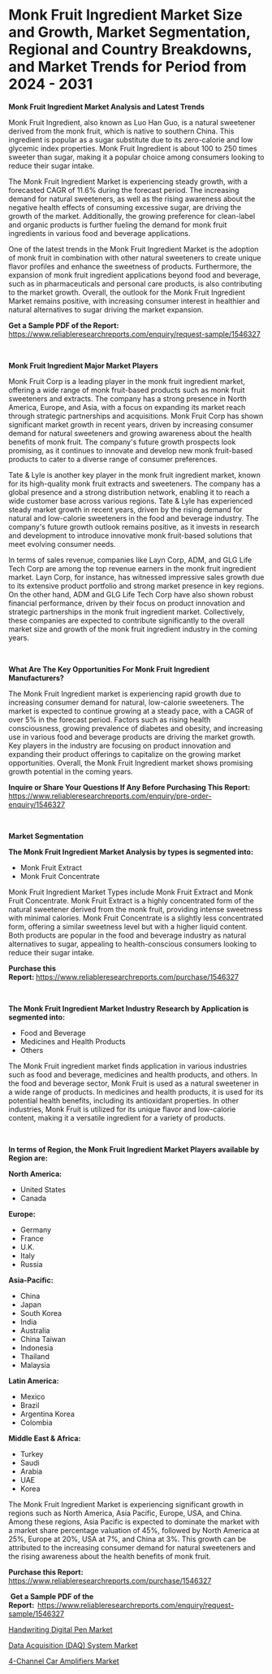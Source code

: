 <p><h1>Monk Fruit Ingredient Market Size and Growth, Market Segmentation, Regional and Country Breakdowns, and Market Trends for Period from 2024 -  2031</h1></p><p><strong>Monk Fruit Ingredient Market Analysis and Latest Trends</strong></p>
<p><p>Monk Fruit Ingredient, also known as Luo Han Guo, is a natural sweetener derived from the monk fruit, which is native to southern China. This ingredient is popular as a sugar substitute due to its zero-calorie and low glycemic index properties. Monk Fruit Ingredient is about 100 to 250 times sweeter than sugar, making it a popular choice among consumers looking to reduce their sugar intake.</p><p>The Monk Fruit Ingredient Market is experiencing steady growth, with a forecasted CAGR of 11.6% during the forecast period. The increasing demand for natural sweeteners, as well as the rising awareness about the negative health effects of consuming excessive sugar, are driving the growth of the market. Additionally, the growing preference for clean-label and organic products is further fueling the demand for monk fruit ingredients in various food and beverage applications.</p><p>One of the latest trends in the Monk Fruit Ingredient Market is the adoption of monk fruit in combination with other natural sweeteners to create unique flavor profiles and enhance the sweetness of products. Furthermore, the expansion of monk fruit ingredient applications beyond food and beverage, such as in pharmaceuticals and personal care products, is also contributing to the market growth. Overall, the outlook for the Monk Fruit Ingredient Market remains positive, with increasing consumer interest in healthier and natural alternatives to sugar driving the market expansion.</p></p>
<p><strong>Get a Sample PDF of the Report:&nbsp;</strong> <a href="https://www.reliableresearchreports.com/enquiry/request-sample/1546327">https://www.reliableresearchreports.com/enquiry/request-sample/1546327</a></p>
<p>&nbsp;</p>
<p><strong>Monk Fruit Ingredient Major Market Players</strong></p>
<p><p>Monk Fruit Corp is a leading player in the monk fruit ingredient market, offering a wide range of monk fruit-based products such as monk fruit sweeteners and extracts. The company has a strong presence in North America, Europe, and Asia, with a focus on expanding its market reach through strategic partnerships and acquisitions. Monk Fruit Corp has shown significant market growth in recent years, driven by increasing consumer demand for natural sweeteners and growing awareness about the health benefits of monk fruit. The company's future growth prospects look promising, as it continues to innovate and develop new monk fruit-based products to cater to a diverse range of consumer preferences.</p><p>Tate & Lyle is another key player in the monk fruit ingredient market, known for its high-quality monk fruit extracts and sweeteners. The company has a global presence and a strong distribution network, enabling it to reach a wide customer base across various regions. Tate & Lyle has experienced steady market growth in recent years, driven by the rising demand for natural and low-calorie sweeteners in the food and beverage industry. The company's future growth outlook remains positive, as it invests in research and development to introduce innovative monk fruit-based solutions that meet evolving consumer needs.</p><p>In terms of sales revenue, companies like Layn Corp, ADM, and GLG Life Tech Corp are among the top revenue earners in the monk fruit ingredient market. Layn Corp, for instance, has witnessed impressive sales growth due to its extensive product portfolio and strong market presence in key regions. On the other hand, ADM and GLG Life Tech Corp have also shown robust financial performance, driven by their focus on product innovation and strategic partnerships in the monk fruit ingredient market. Collectively, these companies are expected to contribute significantly to the overall market size and growth of the monk fruit ingredient industry in the coming years.</p></p>
<p>&nbsp;</p>
<p><strong>What Are The Key Opportunities For Monk Fruit Ingredient Manufacturers?</strong></p>
<p><p>The Monk Fruit Ingredient market is experiencing rapid growth due to increasing consumer demand for natural, low-calorie sweeteners. The market is expected to continue growing at a steady pace, with a CAGR of over 5% in the forecast period. Factors such as rising health consciousness, growing prevalence of diabetes and obesity, and increasing use in various food and beverage products are driving the market growth. Key players in the industry are focusing on product innovation and expanding their product offerings to capitalize on the growing market opportunities. Overall, the Monk Fruit Ingredient market shows promising growth potential in the coming years.</p></p>
<p><strong>Inquire or Share Your Questions If Any Before Purchasing This Report:</strong> <a href="https://www.reliableresearchreports.com/enquiry/pre-order-enquiry/1546327">https://www.reliableresearchreports.com/enquiry/pre-order-enquiry/1546327</a></p>
<p>&nbsp;</p>
<p><strong>Market Segmentation</strong></p>
<p><strong>The Monk Fruit Ingredient Market Analysis by types is segmented into:</strong></p>
<p><ul><li>Monk Fruit Extract</li><li>Monk Fruit Concentrate</li></ul></p>
<p><p>Monk Fruit Ingredient Market Types include Monk Fruit Extract and Monk Fruit Concentrate. Monk Fruit Extract is a highly concentrated form of the natural sweetener derived from the monk fruit, providing intense sweetness with minimal calories. Monk Fruit Concentrate is a slightly less concentrated form, offering a similar sweetness level but with a higher liquid content. Both products are popular in the food and beverage industry as natural alternatives to sugar, appealing to health-conscious consumers looking to reduce their sugar intake.</p></p>
<p><strong>Purchase this Report:&nbsp;</strong><a href="https://www.reliableresearchreports.com/purchase/1546327">https://www.reliableresearchreports.com/purchase/1546327</a></p>
<p>&nbsp;</p>
<p><strong>The Monk Fruit Ingredient Market Industry Research by Application is segmented into:</strong></p>
<p><ul><li>Food and Beverage</li><li>Medicines and Health Products</li><li>Others</li></ul></p>
<p><p>The Monk Fruit ingredient market finds application in various industries such as food and beverage, medicines and health products, and others. In the food and beverage sector, Monk Fruit is used as a natural sweetener in a wide range of products. In medicines and health products, it is used for its potential health benefits, including its antioxidant properties. In other industries, Monk Fruit is utilized for its unique flavor and low-calorie content, making it a versatile ingredient for a variety of products.</p></p>
<p>&nbsp;</p>
<p><strong>In terms of Region, the Monk Fruit Ingredient Market Players available by Region are:</strong></p>
<p>
    <p> <strong> North America: </strong>
        <ul>
            <li>United States</li>
            <li>Canada</li>
        </ul>
        </p> 
    <p> <strong> Europe: </strong>
        <ul>
            <li>Germany</li>
            <li>France</li>
            <li>U.K.</li>
            <li>Italy</li>
            <li>Russia</li>
        </ul>
        </p> 
    <p> <strong> Asia-Pacific: </strong>
        <ul>
            <li>China</li>
            <li>Japan</li>
            <li>South Korea</li>
            <li>India</li>
            <li>Australia</li>
            <li>China Taiwan</li>
            <li>Indonesia</li>
            <li>Thailand</li>
            <li>Malaysia</li>
        </ul>
        </p> 
    <p> <strong> Latin America: </strong>
        <ul>
            <li>Mexico</li>
            <li>Brazil</li>
            <li>Argentina Korea</li>
            <li>Colombia</li>
        </ul>
        </p> 
    <p> <strong> Middle East & Africa: </strong>
        <ul>
            <li>Turkey</li>
            <li>Saudi</li>
            <li>Arabia</li>
            <li>UAE</li>
            <li>Korea</li>
        </ul>
    </p>
    </p>
<p><p>The Monk Fruit Ingredient Market is experiencing significant growth in regions such as North America, Asia Pacific, Europe, USA, and China. Among these regions, Asia Pacific is expected to dominate the market with a market share percentage valuation of 45%, followed by North America at 25%, Europe at 20%, USA at 7%, and China at 3%. This growth can be attributed to the increasing consumer demand for natural sweeteners and the rising awareness about the health benefits of monk fruit.</p></p>
<p><strong>Purchase this Report: </strong><a href="https://www.reliableresearchreports.com/purchase/1546327">https://www.reliableresearchreports.com/purchase/1546327</a></p>
<p>&nbsp;<strong>Get a Sample PDF of the Report:&nbsp;&nbsp;</strong><a href="https://www.reliableresearchreports.com/enquiry/request-sample/1546327">https://www.reliableresearchreports.com/enquiry/request-sample/1546327</a></p>
<p><strong></strong></p>
<p><p><a href="https://view.publitas.com/reportprime-1/decoding-the-handwriting-digital-pen-market-a-deep-dive-into-the-latest-market-trends-market-segmentation-and-competitive-analysis/">Handwriting Digital Pen Market</a></p><p><a href="https://view.publitas.com/reportprime-1/data-acquisition-daq-system-market-research-report-unlocks-analysis-on-the-market-financial-status-market-size-and-market-revenue-upto-2030/">Data Acquisition (DAQ) System Market</a></p><p><a href="https://view.publitas.com/reportprime-1/4-channel-car-amplifiers-market-provides-detailed-segmentation-of-this-market-based-on-type-application-and-region-and-forecast-for-the-period-from-2023-2030/">4-Channel Car Amplifiers Market</a></p></p>